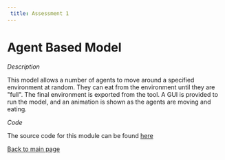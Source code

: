 ```yaml
---
 title: Assessment 1
---
```


Agent Based Model
=================

*Description*

This model allows a number of agents to move around a specified environment at random. 
They can eat from the environment until they are "full". The final environment is exported from the tool.
A GUI is provided to run the model, and an animation is shown as the agents are moving and eating.

*Code*

The source code for this module can be found [here](https://github.com/FayeChant/GEOG5991M_Assessment1)

[Back to main page](https://fayechant.github.io/index.html)
